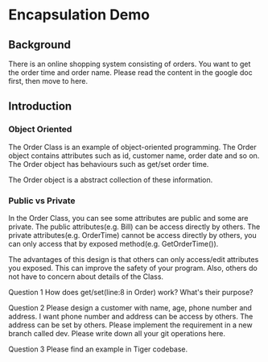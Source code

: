 ﻿# Encapsulation Demo

## Background
There is an online shopping system consisting of orders.
You want to get the order time and order name.
Please read the content in the google doc first, then move to here.

## Introduction

### Object Oriented
The Order Class is an example of object-oriented programming.
The Order object contains attributes such as id, customer name, order date and so on.
The Order object has behaviours such as get/set order time.

The Order object is a abstract collection of these information.

### Public vs Private
In the Order Class, you can see some attributes are public and some are private.
The public attributes(e.g. Bill) can be access directly by others.
The private attributes(e.g. OrderTime) cannot be access directly by others, you can only 
access that by exposed method(e.g. GetOrderTime()).

The advantages of this design is that others can only access/edit attributes you exposed.
This can improve the safety of your program. Also, others do not have to concern about details
of the Class.

Question 1
How does get/set(line:8 in Order) work? What's their purpose?

Question 2
Please design a customer with name, age, phone number and address.
I want phone number and address can be access by others. The address can be set by others.
Please implement the requirement in a new branch called dev.
Please write down all your git operations here.

Question 3
Please find an example in Tiger codebase.
